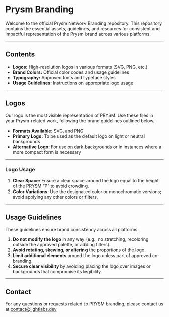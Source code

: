 # Prysm Branding

Welcome to the official Prysm Network Branding repository. This repository contains the essential assets, guidelines, and resources for consistent and impactful representation of the Prysm brand across various platforms.

---

## Contents

- **Logos:** High-resolution logos in various formats (SVG, PNG, etc.)
- **Brand Colors:** Official color codes and usage guidelines
- **Typography:** Approved fonts and typeface styles
- **Usage Guidelines:** Instructions on appropriate logo usage

---

## Logos

Our logo is the most visible representation of PRYSM. Use these files in your Prysm-related work, following the brand guidelines outlined below.

- **Formats Available:** SVG, and PNG
- **Primary Logo:** To be used as the default logo on light or neutral backgrounds
- **Alternative Logo:** For use on dark backgrounds or in instances where a more compact form is necessary

---

### Logo Usage

1. **Clear Space:** Ensure a clear space around the logo equal to the height of the PRYSM “P” to avoid crowding.
3. **Color Variations:** Use the designated color or monochromatic versions; avoid applying any other colors or filters.

---

## Usage Guidelines

These guidelines ensure brand consistency across all platforms:

1. **Do not modify the logo** in any way (e.g., no stretching, recoloring outside the approved palette, or adding filters).
2. **Avoid rotating, skewing, or altering** the proportions of the logo.
3. **Limit additional elements** around the logo unless part of approved co-branding.
4. **Secure clear visibility** by avoiding placing the logo over images or backgrounds that compromise its legibility.

---

## Contact

For any questions or requests related to PRYSM branding, please contact us at contact@lightlabs.dev


